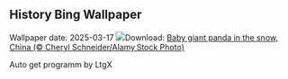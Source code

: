 ## History Bing Wallpaper
Wallpaper date: 2025-03-17
![](https://www.bing.com/th?id=OHR.PandaSnow_EN-GB2411862375_UHD.jpg&w=1000)Download: [Baby giant panda in the snow, China (© Cheryl Schneider/Alamy Stock Photo)](https://www.bing.com/th?id=OHR.PandaSnow_EN-GB2411862375_UHD.jpg)

Auto get programm by LtgX
